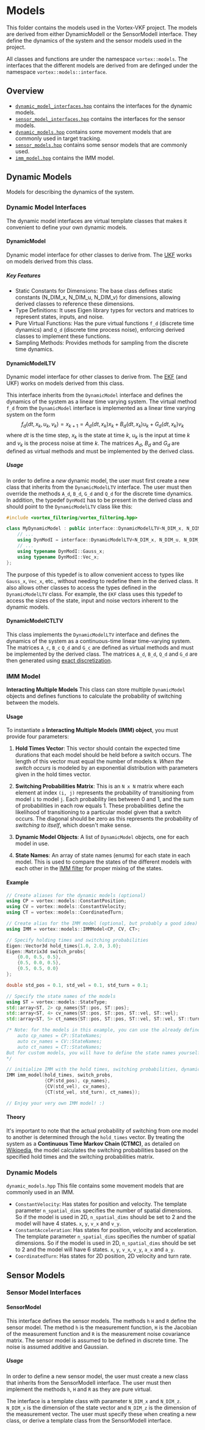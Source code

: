 # Models
This folder contains the models used in the Vortex-VKF project. The models are derived from either DynamicModelI or the SensorModelI interface. 
They define the dynamics of the system and the sensor models used in the project.

All classes and functions are under the namespace `vortex::models`.
The interfaces that the different models are derived from are definged under the namespace `vortex::models::interface`.

## Overview
- [`dynamic_model_interfaces.hpp`](dynamic_model_interfaces.hpp) contains the interfaces for the dynamic models.
- [`sensor_model_interfaces.hpp`](sensor_model_interfaces.hpp) contains the interfaces for the sensor models.
- [`dynamic_models.hpp`](dynamic_models.hpp) contains some movement models that are commonly used in target tracking.
- [`sensor_models.hpp`](sensor_models.hpp) contains some sensor models that are commonly used.
- [`imm_model.hpp`](imm_model.hpp) contains the IMM model.



## Dynamic Models
Models for describing the dynamics of the system. 

### Dynamic Model Interfaces
The dynamic model interfaces are virtual template classes that makes it convenient to define your own dynamic models. 


#### DynamicModel
Dynamic model interface for other classes to derive from. The [UKF](../filters/README.md#UKF) works on models derived from this class.

##### Key Features
- Static Constants for Dimensions: The base class defines static constants (N_DIM_x, N_DIM_u, N_DIM_v) for dimensions, allowing derived classes to reference these dimensions.
- Type Definitions: It uses Eigen library types for vectors and matrices to represent states, inputs, and noise.
- Pure Virtual Functions: Has the pure virtual functions `f_d` (discrete time dynamics) and `Q_d` (discrete time process noise), enforcing derived classes to implement these functions.
- Sampling Methods: Provides methods for sampling from the discrete time dynamics.

#### DynamicModelLTV
Dynamic model interface for other classes to derive from. The [EKF](../filters/README.md#ekf) (and UKF) works on models derived from this class.

This interface inherits from the `DynamicModel` interface and defines the dynamics of the system as a linear time varying system. The virtual method `f_d` from the `DynamicModel` interface is implemented as a linear time varying system on the form 
$$
f_d(dt, x_k, u_k, v_k) = x_{k+1} = A_d(dt, x_k) x_k + B_d(dt, x_k) u_k + G_d(dt, x_k)v_k
$$
where $dt$ is the time step, $x_k$ is the state at time $k$, $u_k$ is the input at time $k$ and $v_k$ is the process noise at time $k$. The matrices $A_d$, $B_d$ and $G_d$ are defined as virtual methods and must be implemented by the derived class.

##### Usage
In order to define a *new* dynamic model, the user must first create a new class that inherits from the `DynamicModelLTV` interface. The user must then override the methods `A_d`, `B_d`, `G_d` and `Q_d` for the discrete time dynamics. In addition, the typedef `DynModI` has to be present in the derived class and should point to the `DynamicModelLTV` class like this:

```cpp
#include <vortex_filtering/vortex_filtering.hpp>

class MyDynamicModel : public interface::DynamicModelLTV<N_DIM_x, N_DIM_u, N_DIM_v> {
    // ...
    using DynModI = interface::DynamicModelLTV<N_DIM_x, N_DIM_u, N_DIM_v>;
    // ...
    using typename DynModI::Gauss_x;
    using typename DynModI::Vec_x;
};
```

The purpose of this typedef is to allow convenient access to types like `Gauss_x`, `Vec_x`, etc., without needing to redefine them in the derived class. It also allows other classes to access the types defined in the `DynamicModelLTV` class. For example, the `EKF` class uses this typedef to access the sizes of the state, input and noise vectors inherent to the dynamic models.


#### DynamicModelCTLTV
This class implements the `DynamicModelLTV` interface and defines the dynamics of the system as a continuous-time linear time-varying system. The matrices `A_c`, `B_c` `Q_d` and `G_c` are defined as virtual methods and must be implemented by the derived class. The matrices `A_d`, `B_d`, `Q_d` and `G_d` are then generated using [exact discretization](https://en.wikipedia.org/wiki/Discretization).

### IMM Model
__Interacting Multiple Models__
This class can store multiple `DynamicModel` objects and defines functions to calculate the probability of switching between the models. 

#### Usage
To instantiate a **Interacting Multiple Models (IMM) object**, you must provide four parameters:

1. **Hold Times Vector**: This vector should contain the expected time durations that each model should be held before a switch occurs. The length of this vector must equal the number of models `N`. _When the switch occurs_ is modeled by an exponential distribution with parameters given in the hold times vector.

2. **Switching Probabilities Matrix**: This is an `N x N` matrix where each element at index `(i, j)` represents the probability of transitioning from model `i` to model `j`. Each probability lies between 0 and 1, and the sum of probabilities in each row equals 1. These probabilities define the likelihood of transitioning to a particular model given that a switch occurs. The diagonal should be zero as this represents the probability of _switching to itself_, which doesn't make sense.

3. **Dynamic Model Objects**: A list of `DynamicModel` objects, one for each model in use.

4. **State Names**: An array of state names (enums) for each state in each model. This is used to compare the states of the different models with each other in the [IMM filter](../filters/README.md#imm-filter) for proper mixing of the states.

#### Example
```cpp
// Create aliases for the dynamic models (optional)
using CP = vortex::models::ConstantPosition;
using CV = vortex::models::ConstantVelocity;
using CT = vortex::models::CoordinatedTurn;

// Create alias for the IMM model (optional, but probably a good idea)
using IMM = vortex::models::IMMModel<CP, CV, CT>;

// Specify holding times and switching probabilities
Eigen::Vector3d hold_times{1.0, 2.0, 3.0};
Eigen::Matrix3d switch_probs{
    {0.0, 0.5, 0.5},
    {0.5, 0.0, 0.5},
    {0.5, 0.5, 0.0}
};

double std_pos = 0.1, std_vel = 0.1, std_turn = 0.1;

// Specify the state names of the models
using ST = vortex::models::StateType;
std::array<ST, 2> cp_names{ST::pos, ST::pos};
std::array<ST, 4> cv_names{ST::pos, ST::pos, ST::vel, ST::vel};
std::array<ST, 5> ct_names{ST::pos, ST::pos, ST::vel, ST::vel, ST::turn};

/* Note: for the models in this example, you can use the already defined state names instead:
    auto cp_names = CP::StateNames;
    auto cv_names = CV::StateNames;
    auto ct_names = CT::StateNames;
But for custom models, you will have to define the state names yourself.
*/

// initialize IMM with the hold times, switching probabilities, dynamic models and state names
IMM imm_model(hold_times, switch_probs, 
              {CP(std_pos), cp_names}, 
              {CV(std_vel), cv_names}, 
              {CT(std_vel, std_turn), ct_names});

// Enjoy your very own IMM model! :)
```

#### Theory
It's important to note that the actual probability of switching from one model to another is determined through the `hold_times` vector. By treating the system as a **Continuous Time Markov Chain (CTMC)**, as detailed on [Wikipedia](https://en.wikipedia.org/wiki/Continuous-time_Markov_chain), the model calculates the switching probabilities based on the specified hold times and the switching probabilities matrix. 



### Dynamic Models
`dynamic_models.hpp` 
This file contains some movement models that are commonly used in an IMM.
- `ConstantVelocity`: Has states for position and velocity. The template parameter `n_spatial_dims` specifies the number of spatial dimensions. So if the model is used in 2D, `n_spatial_dims` should be set to 2 and the model will have 4 states. `x`, `y`, `v_x` and `v_y`.
- `ConstantAcceleration`: Has states for position, velocity and acceleration. The template parameter `n_spatial_dims` specifies the number of spatial dimensions. So if the model is used in 2D, `n_spatial_dims` should be set to 2 and the model will have 6 states. `x`, `y`, `v_x`, `v_y`, `a_x` and `a_y`. 
- `CoordinatedTurn`: Has states for 2D position, 2D velocity and turn rate. 


## Sensor Models
### Sensor Model Interfaces

#### SensorModel
This interface defines the sensor models. The methods `h` `H` and `R` define the sensor model. The method `h` is the measurement function, `H` is the Jacobian of the measurement function and `R` is the measurement noise covariance matrix. The sensor model is assumed to be defined in discrete time. The noise is assumed additive and Gaussian.

##### Usage
In order to define a new sensor model, the user must create a new class that inherits from the SensorModelI interface. The user must then implement the methods `h`, `H` and `R` as they are pure virtual.

The interface is a template class with parameter `N_DIM_x` and `N_DIM_z`. `N_DIM_x` is the dimension of the state vector and `N_DIM_z` is the dimension of the measurement vector. The user must specify these when creating a new class, or derive a template class from the SensorModelI interface.


